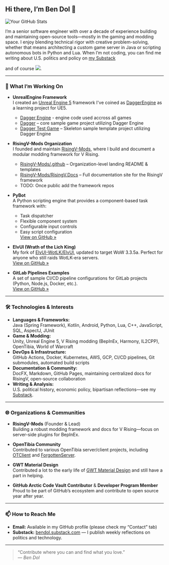 ## Hi there, I’m Ben Dol 👋

![Your GitHub Stats](https://github-readme-stats.vercel.app/api?username=BenDol&show_icons=true&theme=dark)

I’m a senior software engineer with over a decade of experience building and maintaining open-source tools—mostly in the gaming and modding space. I enjoy blending technical rigor with creative problem-solving, whether that means architecting a custom game server in Java or scripting autonomous bots in Python and Lua. When I’m not coding, you can find me writing about U.S. politics and policy on [my Substack](https://bendol.substack.com)

and of course ![](https://readme-typing-svg.herokuapp.com/?font=Fira%20Code&pause=500&color=79FF97&width=800&height=12&size=12&vCenter=true&lines=GAMING;ALWAYS+GAMING;BUT+LETS+BE+REAL...;ALWAYS+WORKING).

---

### 🚀 What I’m Working On

- **UnrealEngine Framework**  
  I created an [Unreal Engine 5](https://www.unrealengine.com/en-US/unreal-engine-5) framework I've coined as [DaggerEngine](https://github.com/BenDol/DaggerEngine-UE) as a learning project for UE5.
  - [Dagger Engine](https://github.com/BenDol/DaggerEngine-UE) - engine code used accross all games
  - [Dagger](https://github.com/BenDol/Dagger-UE) – core sample game project utilizing Dagger Engine
  - [Dagger Test Game](https://github.com/BenDol/DaggerTestGame-UE) – Skeleton sample template project utilizing Dagger Engine

- **RisingV-Mods Organization**  
  I founded and maintain [RisingV-Mods](https://github.com/RisingV-Mods), where I build and document a modular modding framework for V Rising.  
  - [RisingV-Mods/.github](https://github.com/RisingV-Mods/.github) – Organization-level landing README & templates  
  - [RisingV-Mods/RisingV.Docs](https://github.com/RisingV-Mods/RisingV.Docs) – Full documentation site for the RisingV framework
  - TODO: Once public add the framework repos

- **PyBot**  
  A Python scripting engine that provides a component-based task framework with:  
  - Task dispatcher  
  - Flexible component system  
  - Configurable input controls  
  - Easy script configuration  
  [View on GitHub »](https://github.com/BenDol/pybot)

- **ElvUI (Wrath of the Lich King)**  
  My fork of [ElvUI-WotLK/ElvUI](https://github.com/ElvUI-WotLK/ElvUI), updated to target WoW 3.3.5a. Perfect for anyone who still raids WotLK-era servers.  
  [View on GitHub »](https://github.com/BenDol/ElvUI)

- **GitLab Pipelines Examples**  
  A set of sample CI/CD pipeline configurations for GitLab projects (Python, Node.js, Docker, etc.).  
  [View on GitHub »](https://github.com/BenDol/gitlab-pipelines)

---

### 🛠️ Technologies & Interests

- **Languages & Frameworks:**  
  Java (Spring Framework), Kotlin, Android, Python, Lua, C++, JavaScript, SQL, AspectJ, JUnit
- **Game & Modding:**  
  Unity, Unreal Engine 5, V Rising modding (BepInEx, Harmony, IL2CPP), OpenTibia, World of Warcraft  
- **DevOps & Infrastructure:**  
  GitHub Actions, Docker, Kubernetes, AWS, GCP, CI/CD pipelines, Git submodules, automated build scripts  
- **Documentation & Community:**  
  DocFX, Markdown, GitHub Pages, maintaining centralized docs for RisingV, open-source collaboration  
- **Writing & Analysis:**  
  U.S. political history, economic policy, bipartisan reflections—see my [Substack](https://bendol.substack.com).

---

### 🌐 Organizations & Communities

- **RisingV-Mods** (Founder & Lead)  
  Building a robust modding framework and docs for V Rising—focus on server-side plugins for BepInEx.

- **OpenTibia Community**  
  Contributed to various OpenTibia server/client projects, including [OTClient](https://github.com/edubart/otclient) and [ForgottenServer](https://github.com/otland/forgottenserver).

- **GWT Material Design**  
  Contributed a lot to the early life of [GWT Material Design](https://github.com/GWTMaterialDesign) and still have a part in helping.

- **GitHub Arctic Code Vault Contributor** & **Developer Program Member**  
  Proud to be part of GitHub’s ecosystem and contribute to open source year after year.

---

### 📫 How to Reach Me

- **Email:** Available in my GitHub profile (please check my “Contact” tab)  
- **Substack:** [bendol.substack.com](https://bendol.substack.com) — I publish weekly reflections on politics and technology.  

---

> “Contribute where you can and find what you love.”  
> — *Ben Dol*

